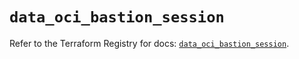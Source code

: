 # `data_oci_bastion_session`

Refer to the Terraform Registry for docs: [`data_oci_bastion_session`](https://registry.terraform.io/providers/oracle/oci/6.37.0/docs/data-sources/bastion_session).

